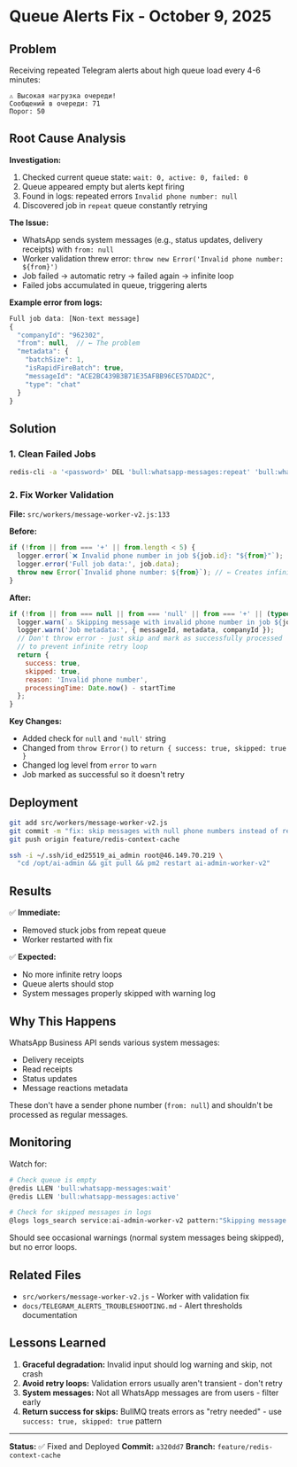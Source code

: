 # Queue Alerts Fix - October 9, 2025

## Problem

Receiving repeated Telegram alerts about high queue load every 4-6 minutes:

```
⚠️ Высокая нагрузка очереди!
Сообщений в очереди: 71
Порог: 50
```

## Root Cause Analysis

**Investigation:**
1. Checked current queue state: `wait: 0, active: 0, failed: 0`
2. Queue appeared empty but alerts kept firing
3. Found in logs: repeated errors `Invalid phone number: null`
4. Discovered job in `repeat` queue constantly retrying

**The Issue:**
- WhatsApp sends system messages (e.g., status updates, delivery receipts) with `from: null`
- Worker validation threw error: `throw new Error('Invalid phone number: ${from}')`
- Job failed → automatic retry → failed again → infinite loop
- Failed jobs accumulated in queue, triggering alerts

**Example error from logs:**
```javascript
Full job data: [Non-text message]
{
  "companyId": "962302",
  "from": null,  // ← The problem
  "metadata": {
    "batchSize": 1,
    "isRapidFireBatch": true,
    "messageId": "ACE2BC439B3B71E35AFBB96CE57DAD2C",
    "type": "chat"
  }
}
```

## Solution

### 1. Clean Failed Jobs
```bash
redis-cli -a '<password>' DEL 'bull:whatsapp-messages:repeat' 'bull:whatsapp-messages:failed'
```

### 2. Fix Worker Validation
**File:** `src/workers/message-worker-v2.js:133`

**Before:**
```javascript
if (!from || from === '+' || from.length < 5) {
  logger.error(`❌ Invalid phone number in job ${job.id}: "${from}"`);
  logger.error('Full job data:', job.data);
  throw new Error(`Invalid phone number: ${from}`); // ← Creates infinite retry
}
```

**After:**
```javascript
if (!from || from === null || from === 'null' || from === '+' || (typeof from === 'string' && from.length < 5)) {
  logger.warn(`⚠️ Skipping message with invalid phone number in job ${job.id}: "${from}"`);
  logger.warn('Job metadata:', { messageId, metadata, companyId });
  // Don't throw error - just skip and mark as successfully processed
  // to prevent infinite retry loop
  return {
    success: true,
    skipped: true,
    reason: 'Invalid phone number',
    processingTime: Date.now() - startTime
  };
}
```

**Key Changes:**
- Added check for `null` and `'null'` string
- Changed from `throw Error()` to `return { success: true, skipped: true }`
- Changed log level from `error` to `warn`
- Job marked as successful so it doesn't retry

## Deployment

```bash
git add src/workers/message-worker-v2.js
git commit -m "fix: skip messages with null phone numbers instead of retrying"
git push origin feature/redis-context-cache

ssh -i ~/.ssh/id_ed25519_ai_admin root@46.149.70.219 \
  "cd /opt/ai-admin && git pull && pm2 restart ai-admin-worker-v2"
```

## Results

✅ **Immediate:**
- Removed stuck jobs from repeat queue
- Worker restarted with fix

✅ **Expected:**
- No more infinite retry loops
- Queue alerts should stop
- System messages properly skipped with warning log

## Why This Happens

WhatsApp Business API sends various system messages:
- Delivery receipts
- Read receipts
- Status updates
- Message reactions metadata

These don't have a sender phone number (`from: null`) and shouldn't be processed as regular messages.

## Monitoring

Watch for:
```bash
# Check queue is empty
@redis LLEN 'bull:whatsapp-messages:wait'
@redis LLEN 'bull:whatsapp-messages:active'

# Check for skipped messages in logs
@logs logs_search service:ai-admin-worker-v2 pattern:"Skipping message with invalid"
```

Should see occasional warnings (normal system messages being skipped), but no error loops.

## Related Files

- `src/workers/message-worker-v2.js` - Worker with validation fix
- `docs/TELEGRAM_ALERTS_TROUBLESHOOTING.md` - Alert thresholds documentation

## Lessons Learned

1. **Graceful degradation:** Invalid input should log warning and skip, not crash
2. **Avoid retry loops:** Validation errors usually aren't transient - don't retry
3. **System messages:** Not all WhatsApp messages are from users - filter early
4. **Return success for skips:** BullMQ treats errors as "retry needed" - use `success: true, skipped: true` pattern

---
**Status:** ✅ Fixed and Deployed
**Commit:** `a320dd7`
**Branch:** `feature/redis-context-cache`
